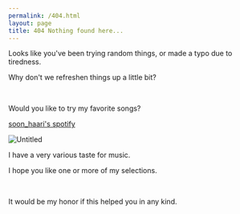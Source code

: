 ```yaml
---
permalink: /404.html
layout: page
title: 404 Nothing found here...
---
```


Looks like you've been trying random things, or made a typo due to tiredness.

Why don't we refreshen things up a little bit?

<br>

Would you like to try my favorite songs?

[soon_haari's spotify](https://open.spotify.com/user/31cgavqzttidz7eue46yh7v65ova?si=6f58f0bf2d9f4a36)

![Untitled](../files/music/playlists.png)

I have a very various taste for music. 

I hope you like one or more of my selections.

<br>

It would be my honor if this helped you in any kind.